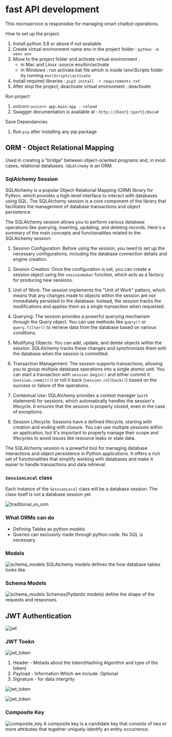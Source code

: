 # fast API development

This microservice is responsible for managing smart chatbot operations.

How to set up the project.

1. Install python 3.8 or above if not available
2. Create virtual environment name env in the project folder : `python -m venv env`
3. Move to the project folder and activate virtual environment :
   - in Mac and Linux :source env/bin/activate
   - in Windows : run activate.bat file which is inside \env\Scripts folder by running `env\Scripts\activate`
4. Install required libraries : `pip3 install -r requirements.txt`
5. After stop the project, deactivate virtual environment : deactivate

Run project

1. uvicorn `uvicorn app.main:app --reload`
2. Swagger documentation is available at : `http://{host}:{port}/docs#`

Save Dependancies

1. Run `pip` after installing any pip package

## ORM - Object Relational Mapping

Used in creating a "bridge" between object-oriented programs and, in most cases, relational databases. `SQLAlchemy` is an ORM.

### SqlAlchemy Session

SQLAlchemy is a popular Object-Relational Mapping (ORM) library for Python, which provides a high-level interface to interact with databases using SQL. The SQLAlchemy session is a core component of the library that facilitates the management of database transactions and object persistence.

The SQLAlchemy session allows you to perform various database operations like querying, inserting, updating, and deleting records. Here's a summary of the main concepts and functionalities related to the SQLAlchemy session:

1. Session Configuration: Before using the session, you need to set up the necessary configurations, including the database connection details and engine creation.

2. Session Creation: Once the configuration is set, you can create a session object using the `sessionmaker` function, which acts as a factory for producing new sessions.

3. Unit of Work: The session implements the "Unit of Work" pattern, which means that any changes made to objects within the session are not immediately persisted to the database. Instead, the session tracks the modifications and applies them as a single transaction when requested.

4. Querying: The session provides a powerful querying mechanism through the Query object. You can use methods like `query()` or `query.filter()` to retrieve data from the database based on various conditions.

5. Modifying Objects: You can add, update, and delete objects within the session. SQLAlchemy tracks these changes and synchronizes them with the database when the session is committed.

6. Transaction Management: The session supports transactions, allowing you to group multiple database operations into a single atomic unit. You can start a transaction with `session.begin()` and either commit it (`session.commit()`) or roll it back (`session.rollback()`) based on the success or failure of the operations.

7. Contextual Use: SQLAlchemy provides a context manager (`with` statement) for sessions, which automatically handles the session's lifecycle. It ensures that the session is properly closed, even in the case of exceptions.

8. Session Lifecycle: Sessions have a defined lifecycle, starting with creation and ending with closure. You can use multiple sessions within an application, but it's important to properly manage their scope and lifecycles to avoid issues like resource leaks or stale data.

The SQLAlchemy session is a powerful tool for managing database interactions and object persistence in Python applications. It offers a rich set of functionalities that simplify working with databases and make it easier to handle transactions and data retrieval.

### `SessionLocal` class

Each instance of the `SessionLocal` class will be a database session. The class itself is not a database session yet.

![traditional_vs_orm](./img/traditional_vs_orm.png)

### What ORMs can do

- Defining Tables as python models
- Queries can exclusivly made through python code. No SQL is necessary.

### Models

![schema_models](./img/sqlalchemy_models.png)
SQLAlchemy models defines the how database tables looks like.

### Schema Models

![schema_models](./img/schema_models.png)
Schemas(Pydantic models) define the shape of the requests and responses.

## JWT Authentication

![jwt](./img/jwt.png)

### JWT Toekn

![jwt_token](./img/jwt_token.png)

1. Header - Metada about the token(Hashing Algorithm and type of the token)
2. Payload - Information Which we include. Optional
3. Signature - for data intergrity

![jwt_token](./img/signature_in_jwt.png)

![jwt_token](./img/Logging%20User.png)

### Composite Key

![composite_key](./img/composite_key.png)
A composite key is a candidate key that consists of two or more attributes that together uniquely identify an entity occurrence.
